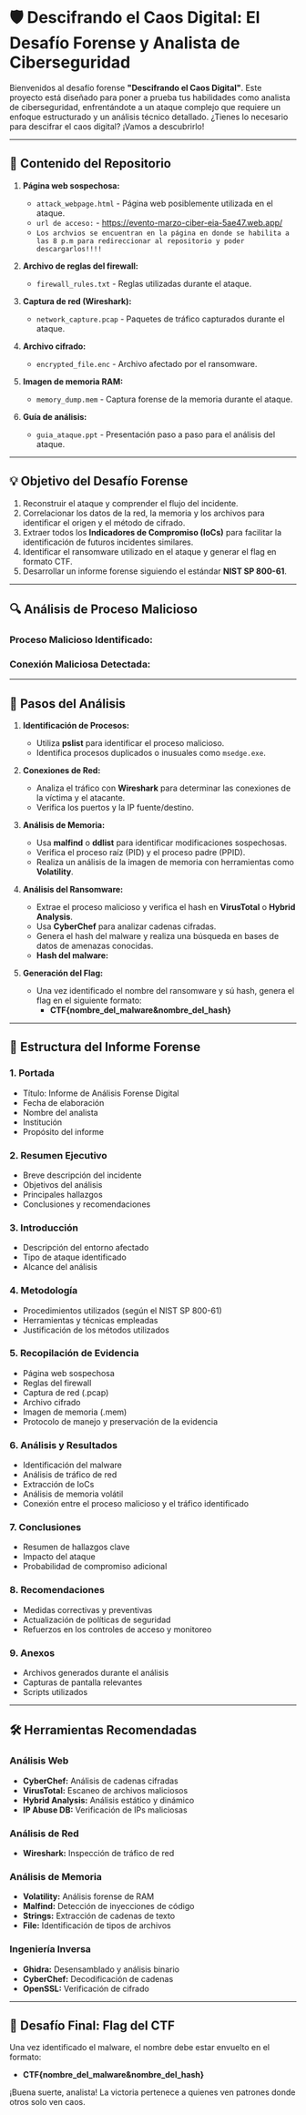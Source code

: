 # 🛡️ Descifrando el Caos Digital: El Desafío Forense y Analista de Ciberseguridad

Bienvenidos al desafío forense **"Descifrando el Caos Digital"**. Este proyecto está diseñado para poner a prueba tus habilidades como analista de ciberseguridad, enfrentándote a un ataque complejo que requiere un enfoque estructurado y un análisis técnico detallado. ¿Tienes lo necesario para descifrar el caos digital? ¡Vamos a descubrirlo!

---

## 📁 Contenido del Repositorio

1. **Página web sospechosa:**  
   - `attack_webpage.html` - Página web posiblemente utilizada en el ataque.
   - `url de acceso:` - https://evento-marzo-ciber-eia-5ae47.web.app/
   - `Los archvios se encuentran en la página en donde se habilita a las 8 p.m para redireccionar al repositorio y poder descargarlos!!!!`

2. **Archivo de reglas del firewall:**  
   - `firewall_rules.txt` - Reglas utilizadas durante el ataque.  

3. **Captura de red (Wireshark):**  
   - `network_capture.pcap` - Paquetes de tráfico capturados durante el ataque.  

4. **Archivo cifrado:**  
   - `encrypted_file.enc` - Archivo afectado por el ransomware.  

5. **Imagen de memoria RAM:**  
   - `memory_dump.mem` - Captura forense de la memoria durante el ataque.  

6. **Guía de análisis:**  
   - `guia_ataque.ppt` - Presentación paso a paso para el análisis del ataque.  

---

## 💡 Objetivo del Desafío Forense

1. Reconstruir el ataque y comprender el flujo del incidente.  
2. Correlacionar los datos de la red, la memoria y los archivos para identificar el origen y el método de cifrado.  
3. Extraer todos los **Indicadores de Compromiso (IoCs)** para facilitar la identificación de futuros incidentes similares.  
4. Identificar el ransomware utilizado en el ataque y generar el flag en formato CTF.  
5. Desarrollar un informe forense siguiendo el estándar **NIST SP 800-61**.  

---

## 🔍 Análisis de Proceso Malicioso

### Proceso Malicioso Identificado:

### Conexión Maliciosa Detectada:

---

## 🧩 Pasos del Análisis

1. **Identificación de Procesos:**  
   - Utiliza **pslist** para identificar el proceso malicioso.  
   - Identifica procesos duplicados o inusuales como `msedge.exe`.  

2. **Conexiones de Red:**  
   - Analiza el tráfico con **Wireshark** para determinar las conexiones de la víctima y el atacante.  
   - Verifica los puertos y la IP fuente/destino.  

3. **Análisis de Memoria:**  
   - Usa **malfind** o **ddlist** para identificar modificaciones sospechosas.  
   - Verifica el proceso raíz (PID) y el proceso padre (PPID).  
   - Realiza un análisis de la imagen de memoria con herramientas como **Volatility**.  

4. **Análisis del Ransomware:**  
   - Extrae el proceso malicioso y verifica el hash en **VirusTotal** o **Hybrid Analysis**.  
   - Usa **CyberChef** para analizar cadenas cifradas.  
   - Genera el hash del malware y realiza una búsqueda en bases de datos de amenazas conocidas.  
   - **Hash del malware:**

5. **Generación del Flag:**  
   - Una vez identificado el nombre del ransomware y sú hash, genera el flag en el siguiente formato:  
     - **CTF{nombre_del_malware&nombre_del_hash}**  

---

## 📝 Estructura del Informe Forense  

### **1. Portada**  
- Título: Informe de Análisis Forense Digital  
- Fecha de elaboración  
- Nombre del analista  
- Institución  
- Propósito del informe  

### **2. Resumen Ejecutivo**  
- Breve descripción del incidente  
- Objetivos del análisis  
- Principales hallazgos  
- Conclusiones y recomendaciones  

### **3. Introducción**  
- Descripción del entorno afectado  
- Tipo de ataque identificado  
- Alcance del análisis  

### **4. Metodología**  
- Procedimientos utilizados (según el NIST SP 800-61)  
- Herramientas y técnicas empleadas  
- Justificación de los métodos utilizados  

### **5. Recopilación de Evidencia**  
- Página web sospechosa  
- Reglas del firewall  
- Captura de red (.pcap)  
- Archivo cifrado  
- Imagen de memoria (.mem)  
- Protocolo de manejo y preservación de la evidencia  

### **6. Análisis y Resultados**  
- Identificación del malware  
- Análisis de tráfico de red  
- Extracción de IoCs  
- Análisis de memoria volátil  
- Conexión entre el proceso malicioso y el tráfico identificado  

### **7. Conclusiones**  
- Resumen de hallazgos clave  
- Impacto del ataque  
- Probabilidad de compromiso adicional  

### **8. Recomendaciones**  
- Medidas correctivas y preventivas  
- Actualización de políticas de seguridad  
- Refuerzos en los controles de acceso y monitoreo  

### **9. Anexos**  
- Archivos generados durante el análisis  
- Capturas de pantalla relevantes  
- Scripts utilizados  

---

## 🛠️ Herramientas Recomendadas

### **Análisis Web**  
- **CyberChef:** Análisis de cadenas cifradas  
- **VirusTotal:** Escaneo de archivos maliciosos  
- **Hybrid Analysis:** Análisis estático y dinámico  
- **IP Abuse DB:** Verificación de IPs maliciosas  

### **Análisis de Red**  
- **Wireshark:** Inspección de tráfico de red  

### **Análisis de Memoria**  
- **Volatility:** Análisis forense de RAM  
- **Malfind:** Detección de inyecciones de código  
- **Strings:** Extracción de cadenas de texto  
- **File:** Identificación de tipos de archivos  

### **Ingeniería Inversa**  
- **Ghidra:** Desensamblado y análisis binario  
- **CyberChef:** Decodificación de cadenas  
- **OpenSSL:** Verificación de cifrado  

---

## 🚀 Desafío Final: Flag del CTF  
Una vez identificado el malware, el nombre debe estar envuelto en el formato:  
- **CTF{nombre_del_malware&nombre_del_hash}** 

¡Buena suerte, analista! La victoria pertenece a quienes ven patrones donde otros solo ven caos.  
